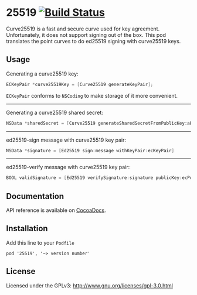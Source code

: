 25519 [![Build Status](https://travis-ci.org/FredericJacobs/25519.svg?branch=master)](https://travis-ci.org/FredericJacobs/25519)
=====

Curve25519 is a fast and secure curve used for key agreement. Unfortunately, it does not support signing out of the box. This pod translates the point curves to do ed25519 signing with curve25519 keys.

## Usage

Generating a curve25519 key:

```objective-c
ECKeyPair *curve25519Key = [Curve25519 generateKeyPair];
```

`ECKeyPair` conforms to `NSCoding` to make storage of it more convenient. 

- - -

Generating a curve25519 shared secret:

```objective-c
NSData *sharedSecret = [Curve25519 generateSharedSecretFromPublicKey:aPublicKey andKeyPair:anECKeyPair];
```

- - -

ed25519-sign message with curve25519 key pair:

```objective-c
NSData *signature = [Ed25519 sign:message withKeyPair:ecKeyPair]
```

- - -

ed25519-verify message with curve25519 key pair:

```objective-c
BOOL validSignature = [Ed25519 verifySignature:signature publicKey:ecPublicKey msg:message;
```

## Documentation

API reference is available on [CocoaDocs](http://cocoadocs.org/docsets/25519).
 
## Installation

Add this line to your `Podfile`

```
pod '25519', '~> version number'
```

## License

Licensed under the GPLv3: http://www.gnu.org/licenses/gpl-3.0.html
